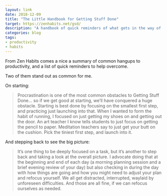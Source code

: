 ```yaml
---
layout: link
date: 2018-12-09
title: "The Little Handbook for Getting Stuff Done"
target: https://zenhabits.net/gsd/
description: "A handbook of quick reminders of what gets in the way of productivity."
categories: blog
tags:
- productivity
- habits
---
```


From Zen Habits comes a nice a summary of common hangups to productivity, and a list of quick reminders to help overcome.

Two of them stand out as common for me.

On starting:

> Procrastination is one of the most common obstacles to Getting Stuff Done... so if we get good at starting, we’ll have conquered a huge obstacle. Starting is best done by focusing on the smallest first step, and practicing just launching into that. When I wanted to form the habit of running, I focused on just getting my shoes on and getting out the door. An art teacher I know tells students to just focus on getting the pencil to paper. Meditation teachers say to just get your butt on the cushion. Pick the tiniest first step, and launch into it.

And stepping back to see the big picture:

> It’s one thing to be deeply focused on a task, but it’s another to step back and taking a look at the overall picture. I advocate doing that at the beginning and end of each day (a morning planning session and a brief evening review of your day) but also checking in during the day with how things are going and how you might need to adjust your plan and refocus yourself. We all get distracted, interrupted, waylaid by unforeseen difficulties. And those are all fine, if we can refocus ourselves as needed.
